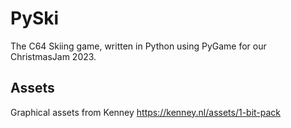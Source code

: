 # PySki

The C64 Skiing game, written in Python using PyGame for our ChristmasJam 2023.

## Assets

Graphical assets from Kenney https://kenney.nl/assets/1-bit-pack
